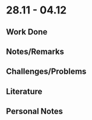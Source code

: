 # 28.11 - 04.12

## Work Done

## Notes/Remarks

## Challenges/Problems

## Literature

## Personal Notes
